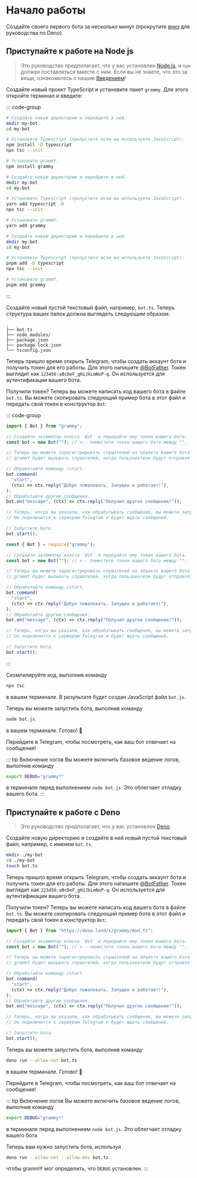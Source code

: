 # Начало работы

Создайте своего первого бота за несколько минут (прокрутите
[вниз](#приступаите-к-работе-с-deno) для руководства по Deno).

## Приступайте к работе на Node js

> Это руководство предполагает, что у вас установлен
> [Node.js](https://nodejs.org), и `npm` должен поставляться вместе с ним. Если
> вы не знаете, что это за вещи, ознакомьтесь с нашим
> [Введением](./introduction)!

Создайте новый проект TypeScript и установите пакет `grammy`. Для этого откройте
терминал и введите:

::: code-group

```sh [npm]
# Создайте новую директорию и перейдите в неё.
mkdir my-bot
cd my-bot

# Установите Typescript (пропустите если вы используете JavaScript).
npm install -D typescript
npx tsc --init

# Установите grammY.
npm install grammy
```

```sh [Yarn]
# Создайте новую директорию и перейдите в неё.
mkdir my-bot
cd my-bot

# Установите Typescript (пропустите если вы используете JavaScript).
yarn add typescript -D
npx tsc --init

# Установите grammY.
yarn add grammy
```

```sh [pnpm]
# Создайте новую директорию и перейдите в неё.
mkdir my-bot
cd my-bot

# Установите Typescript (пропустите если вы используете JavaScript).
pnpm add -D typescript
npx tsc --init

# Установите grammY.
pnpm add grammy
```

:::

Создайте новый пустой текстовый файл, например, `bot.ts`. Теперь структура ваших
папок должна выглядеть следующим образом:

```asciiart:no-line-numbers
.
├── bot.ts
├── node_modules/
├── package.json
├── package-lock.json
└── tsconfig.json
```

Теперь пришло время открыть Telegram, чтобы создать аккаунт бота и получить
токен для его работы. Для этого напишите [@BotFather](https://t.me/BotFather).
Токен выглядит как `123456:aBcDeF_gHiJkLmNoP-q`. Он используется для
аутентификации вашего бота.

Получили токен? Теперь вы можете написать код вашего бота в файле `bot.ts`. Вы
можете скопировать следующий пример бота в этот файл и передать свой токен в
конструктор `Bot`:

::: code-group

```ts [TypeScript]
import { Bot } from "grammy";

// Создайте экземпляр класса `Bot` и передайте ему токен вашего бота.
const bot = new Bot(""); // <-- поместите токен вашего бота между "".

// Теперь вы можете зарегистрировать слушателей на объекте вашего бота `bot`.
// grammY будет вызывать слушателей, когда пользователи будут отправлять сообщения вашему боту.

// Обработайте команду /start.
bot.command(
  "start",
  (ctx) => ctx.reply("Добро пожаловать. Запущен и работает!"),
);
// Обработайте другие сообщения.
bot.on("message", (ctx) => ctx.reply("Получил другое сообщение!"));

// Теперь, когда вы указали, как обрабатывать сообщения, вы можете запустить своего бота.
// Он подключится к серверам Telegram и будет ждать сообщений.

// Запустите бота.
bot.start();
```

```js [JavaScript]
const { Bot } = require("grammy");

// Создайте экземпляр класса `Bot` и передайте ему токен вашего бота.
const bot = new Bot(""); // <-- поместите токен вашего бота между "".

// Теперь вы можете зарегистрировать слушателей на объекте вашего бота `bot`.
// grammY будет вызывать слушателей, когда пользователи будут отправлять сообщения вашему боту.

// Обработайте команду /start.
bot.command(
  "start",
  (ctx) => ctx.reply("Добро пожаловать. Запущен и работает!"),
);
// Обработайте другие сообщения.
bot.on("message", (ctx) => ctx.reply("Получил другое сообщение!"));

// Теперь, когда вы указали, как обрабатывать сообщения, вы можете запустить своего бота.
// Он подключится к серверам Telegram и будет ждать сообщений.

// Запустите бота.
bot.start();
```

:::

Скомпилируйте код, выполнив команду

```sh
npx tsc
```

в вашем терминале. В результате будет создан JavaScript файл `bot.js`.

Теперь вы можете запустить бота, выполнив команду

```sh
node bot.js
```

в вашем терминале. Готово! :tada:

Перейдите в Telegram, чтобы посмотреть, как ваш бот отвечает на сообщения!

::: tip Включение логов Вы можете включить базовое ведение логов, выполнив
команду

```sh
export DEBUG="grammy*"
```

в терминале перед выполнением `node bot.js`. Это облегчает отладку вашего бота.
:::

## Приступайте к работе с Deno

> Это руководство предполагает, что у вас установлен [Deno](https://deno.com).

Создайте новую директорию и создайте в ней новый пустой текстовый файл,
например, с именем `bot.ts`.

```sh
mkdir ./my-bot
cd ./my-bot
touch bot.ts
```

Теперь пришло время открыть Telegram, чтобы создать аккаунт бота и получить
токен для его работы. Для этого напишите [@BotFather](https://t.me/BotFather).
Токен выглядит как `123456:aBcDeF_gHiJkLmNoP-q`. Он используется для
аутентификации вашего бота.

Получили токен? Теперь вы можете написать код вашего бота в файле `bot.ts`. Вы
можете скопировать следующий пример бота в этот файл и передать свой токен в
конструктор `Bot`:

```ts
import { Bot } from "https://deno.land/x/grammy/mod.ts";

// Создайте экземпляр класса `Bot` и передайте ему токен вашего бота.
const bot = new Bot(""); // <-- поместите токен вашего бота между "".

// Теперь вы можете зарегистрировать слушателей на объекте вашего бота `bot`.
// grammY будет вызывать слушателей, когда пользователи будут отправлять сообщения вашему боту.

// Обработайте команду /start.
bot.command(
  "start",
  (ctx) => ctx.reply("Добро пожаловать. Запущен и работает!"),
);
// Обработайте другие сообщения.
bot.on("message", (ctx) => ctx.reply("Получил другое сообщение!"));

// Теперь, когда вы указали, как обрабатывать сообщения, вы можете запустить своего бота.
// Он подключится к серверам Telegram и будет ждать сообщений.

// Запустите бота.
bot.start();
```

Теперь вы можете запустить бота, выполнив команду

```sh
deno run --allow-net bot.ts
```

в вашем терминале. Готово! :tada:

Перейдите в Telegram, чтобы посмотреть, как ваш бот отвечает на сообщения!

::: tip Включение логов Вы можете включить базовое ведение логов, выполнив
команду

```sh
export DEBUG="grammy*"
```

в терминале перед выполнением `node bot.js`. Это облегчает отладку вашего бота

Теперь вам нужно запустить бота, используя

```sh
deno run --allow-net --allow-env bot.ts
```

чтобы grammY мог определить, что `DEBUG` установлен.
:::
